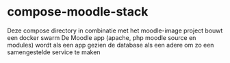 # compose-moodle-stack
Deze compose directory in combinatie met het moodle-image project bouwt een docker swarm 
De Moodle app (apache, php  moodle source en modules) wordt als een app gezien de database als een adere om zo een samengestelde service te maken
